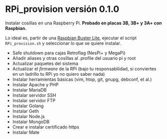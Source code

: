 # RPi_provision versión 0.1.0

Instalar cosillas en una Raspberry Pi. **Probado en placas 3B, 3B+ y 3A+ con Raspbian.**

Lo ideal es, partir de una [Raspbian Buster Lite](https://downloads.raspberrypi.org/raspbian_full_latest.torrent), ejecutar el script  
`RPi_provision.sh` y seleccionar lo que se quiere instalar.

+ Safe shutdown para cajas Retroflag (NesPi+ y MegaPi)
+ Añadir aliases y otras cosillas al .profile del usuario pi y root
+ Actualizar paquetes del sistema
+ Actualizar el *firmware* de la RPi (bajo tu responsabilidad, si conviertes en un ladrillo tu RPi yo no quiero saber nada)
+ Instalar herramientas básicas (vim, htop, git, gnupg, debconf, et al.)
+ Instalar Apache y PHP
+ Instalar MariaDB
+ Instalar servidor SSH
+ Instalar servidor FTP
+ Instalar Golang
+ Instalar Geth
+ Instalar Node.js
+ Instalar MongoDB
+ Crear e instalar certificado https
+ Instalar Mate 
